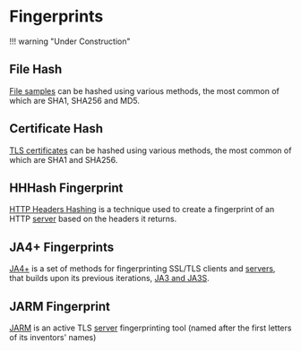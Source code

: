 # Fingerprints

!!! warning "Under Construction"

## File Hash

[File samples](/artifacts/sample) can be hashed using various methods, the most common of which are SHA1, SHA256 and MD5.

## Certificate Hash

[TLS certificates](/artifacts/tls-certificate) can be hashed using various methods, the most common of which are SHA1 and SHA256.

## HHHash Fingerprint

[HTTP Headers Hashing](https://www.foo.be/2023/07/HTTP-Headers-Hashing_HHHash) is a technique used to create a fingerprint of an HTTP [server](/artifacts/server) based on the headers it returns.

## JA4+ Fingerprints

[JA4+](https://medium.com/foxio/ja4-network-fingerprinting-9376fe9ca637) is a set of methods for fingerprinting SSL/TLS clients and [servers](/artifacts/server), that builds upon its previous iterations, [JA3 and JA3S](https://engineering.salesforce.com/tls-fingerprinting-with-ja3-and-ja3s-247362855967/).

## JARM Fingerprint

[JARM](https://engineering.salesforce.com/easily-identify-malicious-servers-on-the-internet-with-jarm-e095edac525a/) is an active TLS [server](/artifacts/server) fingerprinting tool (named after the first letters of its inventors' names)